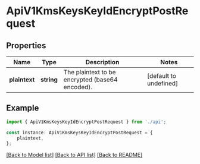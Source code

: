 # ApiV1KmsKeysKeyIdEncryptPostRequest


## Properties

Name | Type | Description | Notes
------------ | ------------- | ------------- | -------------
**plaintext** | **string** | The plaintext to be encrypted (base64 encoded). | [default to undefined]

## Example

```typescript
import { ApiV1KmsKeysKeyIdEncryptPostRequest } from './api';

const instance: ApiV1KmsKeysKeyIdEncryptPostRequest = {
    plaintext,
};
```

[[Back to Model list]](../README.md#documentation-for-models) [[Back to API list]](../README.md#documentation-for-api-endpoints) [[Back to README]](../README.md)
